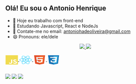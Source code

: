 ## Olá! Eu sou o Antonio Henrique

- 🔭 Hoje eu trabalho com front-end
- 🌱 Estudando Javascript, React e NodeJs
- 💬 Contate-me no email: antoniohadeoliveira@gmail.com
- 😄 Pronouns: ele/dele

<div align="center">
  <a target="_blank" href="https://github.com/antoniohadeoliveira">
  <img height="180em" src="https://github-readme-stats.vercel.app/api?username=antoniohadeoliveira&show_icons=true&theme=tokyonight&include_all_commits=true&count_private=true"/>
  <img height="180em" src="https://github-readme-stats.vercel.app/api/top-langs/?username=antoniohadeoliveira&layout=compact&langs_count=7&theme=tokyonight"/>
</div>
  
  <div style="display: inline_block"><br>
    <img align="center" alt="Antonio-Js" height="30" width="40" src="https://raw.githubusercontent.com/devicons/devicon/master/icons/javascript/javascript-plain.svg">
<!--<img align="center" alt="Antonio-Ts" height="30" width="40" src="https://raw.githubusercontent.com/devicons/devicon/master/icons/typescript/typescript-plain.svg >-->
    <img align="center" alt="Antonio-React" height="30" width="40" src="https://raw.githubusercontent.com/devicons/devicon/master/icons/react/react-original.svg">
    <img align="center" alt="Antonio-HTML" height="30" width="40" src="https://raw.githubusercontent.com/devicons/devicon/master/icons/html5/html5-original.svg">
    <img align="center" alt="Antonio-CSS" height="30" width="40" src="https://raw.githubusercontent.com/devicons/devicon/master/icons/css3/css3-original.svg">
<!--<img align="center" alt="Antonio-Python" height="30" width="40" src="https://raw.githubusercontent.com/devicons/devicon/master/icons/python/python-original.svg>-- <!-- <img align="center" alt="Antonio-Csharp" height="30" width="4B8r3B4p7yhRXuBWLqsQ546WR43cqQwrbXMDFnBi6vSJBeif8tPW85a7r7DM961Jvk4hdryZoByEp8GC8HzsqJpRN4FxGM9.svg">-->
  </div>
  
  ##
  
  <div>
<!--     <a href="https://www.youtube.com/channel/UC_-uuuZbY0AAt9CViNzvc-Q" target="_blank"><img src="https://img.shields.io/badge/YouTube-FF0000?style=for-the-badge&logo=youtube&logoColor=white" target="_blank"></a> -->
    <a href="https://instagram.com/antonio_hadeoliveira" target="_blank"><img src="https://img.shields.io/badge/-Instagram-%23E4405F?style=for-the-badge&logo=instagram&logoColor=white" target="_blank"></a>
    <a href="https://discord.gg/seUDt3NAzE" target="_blank"><img src="https://img.shields.io/badge/Discord-7289DA?style=for-the-badge&logo=discord&logoColor=white" target="_blank"></a> 
    <a href = "mailto:antoniohadeoliveira@gmail.com"><img src="https://img.shields.io/badge/-Gmail-%23333?style=for-the-badge&logo=gmail&logoColor=white" target="_blank"></a>
    <a href="https://www.linkedin.com/in/antonio-henrique-a67249145/><img src=""https://img.shields.io/badge/-LinkedIn-%230077B5?style=for-the-badge&logo=linkedin&logoColor=white" target="_blank"></a>
